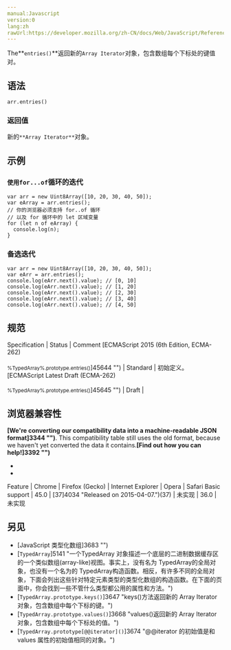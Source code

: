 ```yaml
---
manual:Javascript
version:0
lang:zh
rawUrl:https://developer.mozilla.org/zh-CN/docs/Web/JavaScript/Reference/Global_Objects/TypedArray/entries#
---
```






The**`entries()`**返回新的`Array Iterator`对象，包含数组每个下标处的键值对。


## 语法<a name="语法"></a>

```
arr.entries()
```

### 返回值<a name="返回值"></a>


新的`**Array Iterator**`对象。


## 示例<a name="示例"></a>

### `使用for...of`循环的迭代<a name="使用for...of_循环的迭代"></a>

```
var arr = new Uint8Array([10, 20, 30, 40, 50]);
var eArray = arr.entries();
// 你的浏览器必须支持 for..of 循环
// 以及 for 循环中的 let 区域变量
for (let n of eArray) {
  console.log(n);
}
```

### 备选迭代<a name="备选迭代"></a>

```
var arr = new Uint8Array([10, 20, 30, 40, 50]);
var eArr = arr.entries();
console.log(eArr.next().value); // [0, 10]
console.log(eArr.next().value); // [1, 20]
console.log(eArr.next().value); // [2, 30]
console.log(eArr.next().value); // [3, 40]
console.log(eArr.next().value); // [4, 50]
```

## 规范<a name="规范"></a>

Specification | Status | Comment 
[ECMAScript 2015 (6th Edition, ECMA-262)<br></br><small>%TypedArray%.prototype.entries()</small>]45644 "") | Standard | 初始定义。 
[ECMAScript Latest Draft (ECMA-262)<br></br><small>%TypedArray%.prototype.entries()</small>]45645 "") | Draft |  


## 浏览器兼容性<a name="浏览器兼容性"></a>


**[We&#39;re converting our compatibility data into a machine-readable JSON format]3344 "")**. This compatibility table still uses the old format, because we haven&#39;t yet converted the data it contains.**[Find out how you can help!]3392 "")**


* 
* 

Feature | Chrome | Firefox (Gecko) | Internet Explorer | Opera | Safari 
Basic support | 45.0 | [37]4034 "Released on 2015-04-07.")(37) | 未实现 | 36.0 | 未实现 





## 另见<a name="另见"></a>

* [JavaScript 类型化数组]3683 "")
* [`TypedArray`]5141 "一个TypedArray 对象描述一个底层的二进制数据缓存区的一个类似数组(array-like)视图。事实上，没有名为 TypedArray的全局对象，也没有一个名为的 TypedArray构造函数。相反，有许多不同的全局对象，下面会列出这些针对特定元素类型的类型化数组的构造函数。在下面的页面中，你会找到一些不管什么类型都公用的属性和方法。")
* [`TypedArray.prototype.keys()`]3647 "keys()方法返回新的 Array Iterator 对象，包含数组中每个下标的键。")
* [`TypedArray.prototype.values()`]3668 "values()返回新的 Array Iterator 对象，包含数组中每个下标处的值。")
* [`TypedArray.prototype[@@iterator]()`]3674 "@@iterator 的初始值是和 values 属性的初始值相同的对象。")



